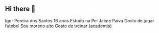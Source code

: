 ## Hi there 👋

Igor Pereira dos Santos
16 anos
Estudo na Pei Jaime Paiva 
Gosto de jogar futebol
Sou moreno alto
Gosto de treinar {academia}
